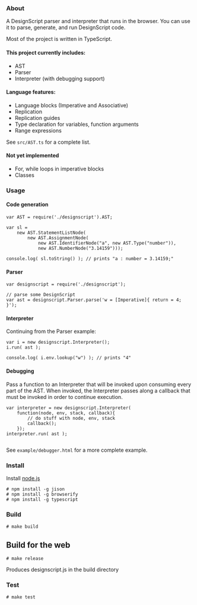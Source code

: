 ### About

A DesignScript parser and interpreter that runs in the browser. You can use it to parse, generate, and run DesignScript code.

Most of the project is written in TypeScript.

#### This project currently includes:

* AST
* Parser
* Interpreter (with debugging support)

#### Language features:

* Language blocks (Imperative and Associative)
* Replication
* Replication guides
* Type declaration for variables, function arguments
* Range expressions

See `src/AST.ts` for a complete list.

#### Not yet implemented

* For, while loops in imperative blocks
* Classes

### Usage

#### Code generation

```
var AST = require('./designscript').AST;

var sl = 
	new AST.StatementListNode(
		new AST.AssignmentNode(
			new AST.IdentifierNode("a", new AST.Type("number")),
			new AST.NumberNode("3.14159")));
		
console.log( sl.toString() ); // prints "a : number = 3.14159;"

```

#### Parser

```
var designscript = require('./designscript');

// parse some DesignScript
var ast = designscript.Parser.parse('w = [Imperative]{ return = 4; }'); 
```

#### Interpreter

Continuing from the Parser example:

```
var i = new designscript.Interpreter();
i.run( ast ); 

console.log( i.env.lookup("w") ); // prints "4"
```

#### Debugging

Pass a function to an Interpreter that will be invoked upon consuming every part of the AST. When invoked, the Interpreter passes along a callback that must be invoked in order to continue execution.

```
var interpreter = new designscript.Interpreter(
	function(node, env, stack, callback){
		// do stuff with node, env, stack
		callback();
	});
interpreter.run( ast ); 
 
```

See `example/debugger.html` for a more complete example.

### Install

Install [node.js](http://www.nodejs.org)

```
# npm install -g jison
# npm install -g browserify
# npm install -g typescript
```

### Build

```
# make build
```

## Build for the web

```
# make release
```
Produces designscript.js in the build directory

### Test

```
# make test
```
